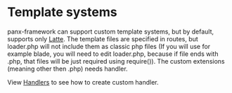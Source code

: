 # Template systems

panx-framework can support custom template systems, but by default, supports only [Latte](https://latte.nette.org/). The template files are specified in routes, but loader.php will not include them as classic php files (If you will use for example blade, you will need to edit loader.php, because if file ends with .php, that files will be just required using require()). The custom extensions (meaning other then .php) needs handler.



View [Handlers](https://panx.eu/docs/handlers) to see how to create custom handler.

